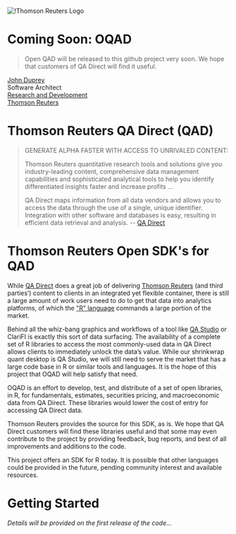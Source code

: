 ![!Thomson Reuters Logo](http://cdn1.im.thomsonreuters.com/wp-content/themes/Im/images/tr-logo.png)
# Coming Soon: OQAD
>Open QAD will be released to this github project very soon.  We hope that customers of QA Direct will find it useful.

[John Duprey](mailto:John.Duprey@ThomsonReuters.com)  
Software Architect  
[Research and Development](http://labs.thomsonreuters.com)  
[Thomson Reuters](http://www.thomsonreuters.com)

# Thomson Reuters QA Direct (QAD)

> GENERATE ALPHA FASTER WITH ACCESS TO UNRIVALED CONTENT:
>
> Thomson Reuters quantitative research tools and solutions give you industry-leading content, comprehensive data management capabilities and sophisticated analytical tools to help you identify differentiated insights faster and increase profits
> …
> 
> QA Direct maps information from all data vendors and allows you to access the data through the use of a single, unique identifier. Integration with other software and databases is easy, resulting in efficient data retrieval and analysis.
-- [QA Direct](http://im.thomsonreuters.com/solutions/quantitative-research-tools/qa-direct/)

# Thomson Reuters Open SDK's for QAD
While [QA Direct](http://thomsonreuters.com/products_services/financial/financial_products/a-z/QA_Direct/) does a great job of delivering [Thomson Reuters](http://www.thomsonreuters.com) (and third parties’) content to clients in an integrated yet flexible container, there is still a large amount of work users need to do to get that data into analytics platforms, of which the ["R" language](http://www.r-project.org) commands a large portion of the market.

Behind all the whiz-bang graphics and workflows of a tool like [QA Studio](http://im.thomsonreuters.com/solutions/quantitative-research-tools/qa-studio/) or ClariFI is exactly this sort of data surfacing. The availability of a complete set of R libraries to access the most commonly-used data in QA Direct allows clients to immediately unlock the data’s value. While our shrinkwrap quant desktop is QA Studio, we will still need to serve the market that has a large code base in R or similar tools and languages. It is the hope of this project that OQAD will help satisfy that need.

OQAD is an effort to develop, test, and distribute of a set of open libraries, in R, for fundamentals, estimates, securities pricing, and macroeconomic data from QA Direct.  These libraries would lower the cost of entry for accessing QA Direct data.

Thomson Reuters provides the source for this SDK, as is.  We hope that QA Direct customers will find these libraries useful and that some may even contribute to the project by providing feedback, bug reports, and best of all improvements and additions to the code. 

This project offers an SDK for R today.  It is possible that other languages could be provided in the future, pending community interest and available resources.

# Getting Started
*Details will be provided on the first release of the code…*
